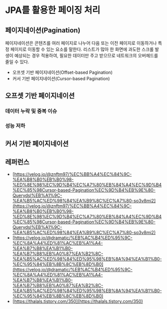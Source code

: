 # JPA를 활용한 페이징 처리

## 페이지네이션(Pagination)

페이지네이션은 콘텐츠를 여러 페이지로 나누어 다음 또는 이전 페이지로 이동하거나 특정 페이지로 이동할 수 있는 요소를 말한다. 리스트가 많아 한 화면에 과도한 스크롤 발생이 예상되는 경우 적용하여, 필요한 데이터만 주고 받으므로 네트워크의 오버헤드를 줄일 수 있다.

* 오프셋 기반 페이지네이션(Offset-based Pagination)
* 커서 기반 페이지네이션(Cursor-based Pagination)

## 오프셋 기반 페이지네이션

### 데이터 누락 및 중복 이슈

### 성능 저하

## 커서 기반 페이지네이션





## 레퍼런스

* [https://velog.io/@znftm97/%EC%BB%A4%EC%84%9C-%EA%B8%B0%EB%B0%98-%ED%8E%98%EC%9D%B4%EC%A7%80%EB%84%A4%EC%9D%B4%EC%85%98Cursor-based-Pagination%EC%9D%B4%EB%9E%80-Querydsl%EB%A1%9C-%EA%B5%AC%ED%98%84%EA%B9%8C%EC%A7%80-so3v8mi2](https://velog.io/@znftm97/%EC%BB%A4%EC%84%9C-%EA%B8%B0%EB%B0%98-%ED%8E%98%EC%9D%B4%EC%A7%80%EB%84%A4%EC%9D%B4%EC%85%98Cursor-based-Pagination%EC%9D%B4%EB%9E%80-Querydsl%EB%A1%9C-%EA%B5%AC%ED%98%84%EA%B9%8C%EC%A7%80-so3v8mi2)
* [https://velog.io/@dramatic/%EB%AC%B4%ED%95%9C-%EC%8A%A4%ED%81%AC%EB%A1%A4-%EA%B7%B8%EA%B1%B0-%EA%B7%B8%EB%A0%87%EA%B2%8C-%EA%B5%AC%ED%98%84%ED%95%98%EB%8A%94%EA%B1%B0-%EC%95%84%EB%8B%8C%EB%8D%B0](https://velog.io/@dramatic/%EB%AC%B4%ED%95%9C-%EC%8A%A4%ED%81%AC%EB%A1%A4-%EA%B7%B8%EA%B1%B0-%EA%B7%B8%EB%A0%87%EA%B2%8C-%EA%B5%AC%ED%98%84%ED%95%98%EB%8A%94%EA%B1%B0-%EC%95%84%EB%8B%8C%EB%8D%B0)
* [https://thalals.tistory.com/350](https://thalals.tistory.com/350)


